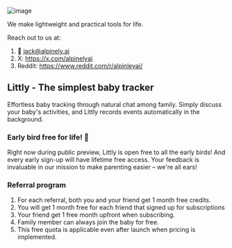 ![image](https://github.com/user-attachments/assets/1b0cef08-f0bb-4ae2-a0f2-2c1ac934fe66)

We make lightweight and practical tools for life.

Reach out to us at:

1. 📮 <jack@alpinely.ai>
2. X: <https://x.com/alpinelyai>
3. Reddit: <https://www.reddit.com/r/alpinleyai/>

## Littly - The simplest baby tracker
Effortless baby tracking through natural chat among family. Simply discuss your baby's activities, and Littly records events automatically in the background.

### Early bird free for life! 🎉
Right now during public preview, Littly is open free to all the early birds! And every early sign-up will have lifetime free access. Your feedback is invaluable in our mission to make parenting easier – we're all ears!

### Referral program
1. For each referral, both you and your friend get 1 month free credits.
  2. You will get 1 month free for each friend that signed up for subscriptions
  3. Your friend get 1 free month upfront when subscribing.
4. Family member can always join the baby for free.
5. This free quota is applicable even after launch when pricing is implemented.


<!---
## Connecting to your audio books library
Self-service upload is coming soon! Before that feel free to ask <jack@alpinely.ai> to help you upload.

## How to get audio from libro.fm?
![image](https://github.com/jack2684/alpinely.ai/assets/1225301/9abbe9ee-4705-4015-9074-0faa6f053b23)

[libro.fm](https://libro.fm/) is a great platform that support mp3 download officically. Simply go to your library and download: [https://libro.fm/user/library ](https://libro.fm/user/library )

## How to get audio from audible?
![image](https://github.com/jack2684/alpinely.ai/assets/1225301/e7eb055b-b01f-477b-a257-fa90d9bf6b01)


There is free open-source tools like [Libation](https://github.com/rmcrackan/Libation) to download audio book mp3 + cue. Highly recommend it.


### Understanding DRM operation

Based on the search results, telling people about DRM removal tools is generally not considered illegal, but there are some important nuances to be aware of:

1. Providing information about DRM removal tools is typically protected as free speech. A U.S. judge ruled that it's not illegal to tell people about software that can strip DRM off e-books, as long as there's no intention to encourage copyright infringement[2].

2. However, actually creating or distributing tools specifically designed to circumvent DRM may be illegal in some jurisdictions under laws like the Digital Millennium Copyright Act (DMCA) in the U.S. or similar laws in other countries[1][3].

3. The legality of using DRM removal tools for personal use is somewhat of a gray area. In the U.S., removing DRM is often considered illegal under the DMCA, even for personal use. However, there are ongoing debates about fair use and format-shifting exceptions[1][3].

4. Laws can vary by country. For example, in the UK and Europe, removing DRM may be legal if done for legal reasons, such as to enable interoperability with other software[5].

5. While informing people about DRM removal tools isn't generally illegal, it's important to avoid actively encouraging copyright infringement or piracy[2].

In summary, while telling people about DRM removal tools is generally protected speech, it's advisable to be cautious about how the information is presented and to avoid promoting any illegal activities.

Citations:
[1] https://www.reddit.com/r/ebooks/comments/vu1iiw/is_it_illegal_to_remove_the_drm_off_of_a_kindle/
[2] https://www.engadget.com/2014-12-11-drm-stripping-software-not-illegal.html
[3] https://www.mobileread.com/forums/showthread.php?t=213833
[4] http://www.mindelscott.com/2022/10/25/is-it-legal-to-remove-drm-from-ebooks/
[5] https://www.virtualdj.com/forums/73656/General_Discussion/Is_it_illegal_to_use_DRM_Removal_tools__.html
-->

